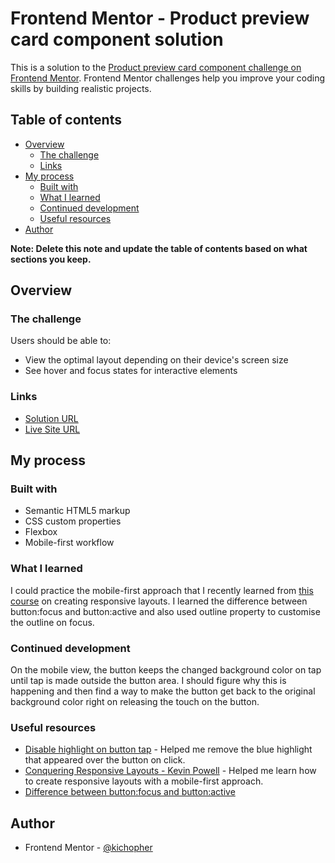 # Frontend Mentor - Product preview card component solution

This is a solution to the [Product preview card component challenge on Frontend Mentor](https://www.frontendmentor.io/challenges/product-preview-card-component-GO7UmttRfa). Frontend Mentor challenges help you improve your coding skills by building realistic projects. 

## Table of contents

- [Overview](#overview)
  - [The challenge](#the-challenge)
  - [Links](#links)
- [My process](#my-process)
  - [Built with](#built-with)
  - [What I learned](#what-i-learned)
  - [Continued development](#continued-development)
  - [Useful resources](#useful-resources)
- [Author](#author)

**Note: Delete this note and update the table of contents based on what sections you keep.**

## Overview

### The challenge

Users should be able to:

- View the optimal layout depending on their device's screen size
- See hover and focus states for interactive elements

### Links

- [Solution URL](https://github.com/kichopher/frontentMentorChallenge-1-productPreviewCard)
- [Live Site URL](https://kichopher.github.io/frontentMentorChallenge-1-productPreviewCard/)

## My process

### Built with

- Semantic HTML5 markup
- CSS custom properties
- Flexbox
- Mobile-first workflow

### What I learned

I could practice the mobile-first approach that I recently learned from [this course](https://courses.kevinpowell.co/view/courses/conquering-responsive-layouts) on creating responsive layouts.
I learned the difference between button:focus and button:active and also used outline property to customise the outline on focus.

### Continued development

On the mobile view, the button keeps the changed background color on tap until tap is made outside the button area. I should figure why this is happening and then find a way to make the button get back to the original background color right on releasing the touch on the button.

### Useful resources

- [Disable highlight on button tap](https://stackoverflow.com/questions/25704650/disable-blue-highlight-when-touch-press-object-with-cursorpointer) - Helped me remove the blue highlight that appeared over the button on click.
- [Conquering Responsive Layouts - Kevin Powell](https://courses.kevinpowell.co/view/courses/conquering-responsive-layouts) - Helped me learn how to create responsive layouts with a mobile-first approach.
- [Difference between button:focus and button:active](https://stackoverflow.com/questions/1677990/what-is-the-difference-between-focus-and-active)

## Author

- Frontend Mentor - [@kichopher](https://www.frontendmentor.io/profile/kichopher)